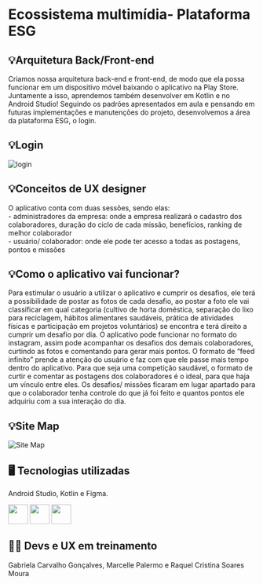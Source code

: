 <h1> Ecossistema multimídia- Plataforma ESG </h1>

<h2>💡Arquitetura Back/Front-end</h2>
Criamos nossa arquitetura back-end e front-end, de modo que ela possa funcionar em um dispositivo móvel baixando o aplicativo na Play Store. Juntamente a isso, aprendemos também desenvolver em Kotlin e no Android Studio! Seguindo os padrões apresentados em aula e pensando em futuras implementações e manutenções do projeto, desenvolvemos a área da plataforma ESG, o login.

<h2>💡Login</h2>

![login](https://github.com/Raquel-Moura/Android/assets/111512062/6e166170-7b5c-4a41-96a9-7275c911aff1) 


<h2>💡Conceitos de UX designer</h2>
O aplicativo conta com duas sessões, sendo elas: <br>
- administradores da empresa: onde a empresa realizará o cadastro dos colaboradores, duração do ciclo de cada missão, benefícios, ranking de melhor colaborador <br>
- usuário/ colaborador: onde ele pode ter acesso a todas as postagens, pontos e missões <br>

<h2> 💡Como o aplicativo vai funcionar? </h2>
Para estimular o usuário a utilizar o aplicativo e cumprir os desafios, ele terá a possibilidade de postar as fotos de cada desafio, ao postar a foto ele vai classificar em qual categoria (cultivo de horta doméstica, separação do lixo para reciclagem, hábitos alimentares saudáveis, prática de atividades físicas e participação em projetos voluntários) se encontra e terá direito a cumprir um desafio por dia. O aplicativo pode funcionar no formato do instagram, assim pode acompanhar os desafios dos demais colaboradores, curtindo as fotos e comentando para gerar mais pontos. O formato de “feed infinito” prende a atenção do usuário e faz com que ele passe mais tempo dentro do aplicativo. 
Para que seja uma competição saudável, o formato de curtir e comentar as postagens dos colaboradores é o ideal, para que haja um vínculo entre eles. 
Os desafios/ missões ficaram em lugar apartado para que o colaborador tenha controle do que já foi feito e quantos pontos ele adquiriu com a sua interação do dia. 

<h2> 💡Site Map </h2>

![Site Map](https://github.com/Raquel-Moura/Android/assets/111512062/c3ff770d-cdfc-4ea0-9117-9015cb1552e0)



<h2>🖥️ Tecnologias utilizadas</h2>
Android Studio, Kotlin e Figma.

<img src="https://cdn.jsdelivr.net/gh/devicons/devicon/icons/androidstudio/androidstudio-original.svg" width="40" height="40"/> <img src="https://cdn.jsdelivr.net/gh/devicons/devicon/icons/kotlin/kotlin-original.svg" width="40" height="40"/> <img src="https://cdn.jsdelivr.net/gh/devicons/devicon/icons/figma/figma-original.svg" width="40" height="40"/>

<h2> 👩‍💻 Devs e UX em treinamento </h2>
Gabriela Carvalho Gonçalves, Marcelle Palermo e Raquel Cristina Soares Moura
